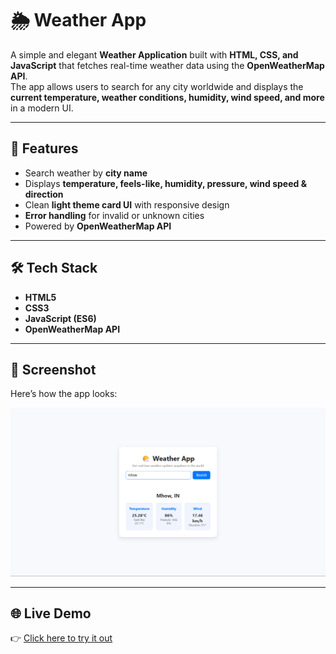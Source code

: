 # 🌦️ Weather App

A simple and elegant **Weather Application** built with **HTML, CSS, and JavaScript** that fetches real-time weather data using the **OpenWeatherMap API**.  
The app allows users to search for any city worldwide and displays the **current temperature, weather conditions, humidity, wind speed, and more** in a modern UI.

---

## 🚀 Features
- Search weather by **city name**
- Displays **temperature, feels-like, humidity, pressure, wind speed & direction**
- Clean **light theme card UI** with responsive design
- **Error handling** for invalid or unknown cities
- Powered by **OpenWeatherMap API**
  
---

## 🛠️ Tech Stack
- **HTML5**
- **CSS3**
- **JavaScript (ES6)**
- **OpenWeatherMap API**
  
---

## 📸 Screenshot
Here’s how the app looks:  

![Weather App Screenshot](ss.png)

---

## 🌐 Live Demo
👉 [Click here to try it out](https://ayushbadola74.github.io/PRODIGY_WD_05/)

